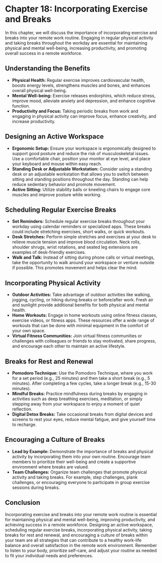 Chapter 18: Incorporating Exercise and Breaks
=============================================

In this chapter, we will discuss the importance of incorporating exercise and breaks into your remote work routine. Engaging in regular physical activity and taking breaks throughout the workday are essential for maintaining physical and mental well-being, increasing productivity, and promoting overall success in a remote workforce.

Understanding the Benefits
--------------------------

* **Physical Health:** Regular exercise improves cardiovascular health, boosts energy levels, strengthens muscles and bones, and enhances overall physical well-being.
* **Mental Well-being:** Exercise releases endorphins, which reduce stress, improve mood, alleviate anxiety and depression, and enhance cognitive function.
* **Productivity and Focus:** Taking periodic breaks from work and engaging in physical activity can improve focus, enhance creativity, and increase productivity.

Designing an Active Workspace
-----------------------------

* **Ergonomic Setup:** Ensure your workspace is ergonomically designed to support good posture and reduce the risk of musculoskeletal issues. Use a comfortable chair, position your monitor at eye level, and place your keyboard and mouse within easy reach.
* **Standing Desk or Adjustable Workstation:** Consider using a standing desk or an adjustable workstation that allows you to switch between sitting and standing positions throughout the day. Standing can help reduce sedentary behavior and promote movement.
* **Active Sitting:** Utilize stability balls or kneeling chairs to engage core muscles and improve posture while working.

Scheduling Regular Exercise Breaks
----------------------------------

* **Set Reminders:** Schedule regular exercise breaks throughout your workday using calendar reminders or specialized apps. These breaks could include stretching exercises, short walks, or quick workouts.
* **Desk Stretches:** Perform simple stretches and exercises at your desk to relieve muscle tension and improve blood circulation. Neck rolls, shoulder shrugs, wrist rotations, and seated leg extensions are examples of desk-friendly exercises.
* **Walk and Talk:** Instead of sitting during phone calls or virtual meetings, take the opportunity to walk around your workspace or venture outside if possible. This promotes movement and helps clear the mind.

Incorporating Physical Activity
-------------------------------

* **Outdoor Activities:** Take advantage of outdoor activities like walking, jogging, cycling, or hiking during breaks or before/after work. Fresh air and sunlight provide additional benefits for both physical and mental health.
* **Home Workouts:** Engage in home workouts using online fitness classes, exercise videos, or fitness apps. These resources offer a wide range of workouts that can be done with minimal equipment in the comfort of your own space.
* **Virtual Fitness Communities:** Join virtual fitness communities or challenges with colleagues or friends to stay motivated, share progress, and encourage each other to maintain an active lifestyle.

Breaks for Rest and Renewal
---------------------------

* **Pomodoro Technique:** Use the Pomodoro Technique, where you work for a set period (e.g., 25 minutes) and then take a short break (e.g., 5 minutes). After completing a few cycles, take a longer break (e.g., 15-30 minutes).
* **Mindful Breaks:** Practice mindfulness during breaks by engaging in activities such as deep breathing exercises, meditation, or simply stepping away from your workspace to enjoy a moment of quiet reflection.
* **Digital Detox Breaks:** Take occasional breaks from digital devices and screens to rest your eyes, reduce mental fatigue, and give yourself time to recharge.

Encouraging a Culture of Breaks
-------------------------------

* **Lead by Example:** Demonstrate the importance of breaks and physical activity by incorporating them into your own routine. Encourage team members to prioritize their well-being and create a supportive environment where breaks are valued.
* **Team Challenges:** Organize team challenges that promote physical activity and taking breaks. For example, step challenges, plank challenges, or encouraging everyone to participate in group exercise sessions during breaks.

Conclusion
----------

Incorporating exercise and breaks into your remote work routine is essential for maintaining physical and mental well-being, improving productivity, and achieving success in a remote workforce. Designing an active workspace, scheduling regular exercise breaks, incorporating physical activity, taking breaks for rest and renewal, and encouraging a culture of breaks within your team are all strategies that can contribute to a healthy work-life balance and overall satisfaction in the remote work environment. Remember to listen to your body, prioritize self-care, and adjust your routine as needed to fit your individual needs and preferences.
